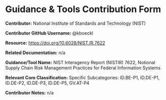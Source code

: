 # Guidance & Tools Contribution Form

**Contributor:** National Institute of Standards and Technology (NIST)

**Contributor GitHub Username:** @kboeckl

**Resource:** https://doi.org/10.6028/NIST.IR.7622

**Related Documentation:** n/a

**Guidance/Tool Name:** NIST Interagency Report (NISTIR) 7622, Notional Supply Chain Risk Management Practices for Federal Information Systems

**Relevant Core Classification:** Specific Subcategories: ID.BE-P1, ID.DE-P1, ID.DE-P2, ID.DE-P3, ID.DE-P5, GV.AT-P4

**Contributor Notes:** n/a

